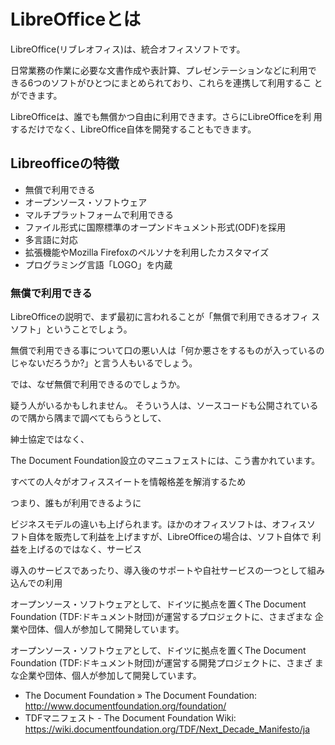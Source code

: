 # LibreOfficeとは

LibreOffice(リブレオフィス)は、統合オフィスソフトです。

日常業務の作業に必要な文書作成や表計算、プレゼンテーションなどに利用で
きる6つのソフトがひとつにまとめられており、これらを連携して利用するこ
とができます。

LibreOfficeは、誰でも無償かつ自由に利用できます。さらにLibreOfficeを利
用するだけでなく、LibreOffice自体を開発することもできます。






## Libreofficeの特徴

- 無償で利用できる
- オープンソース・ソフトウェア
- マルチプラットフォームで利用できる
- ファイル形式に国際標準のオープンドキュメント形式(ODF)を採用
- 多言語に対応
- 拡張機能やMozilla Firefoxのペルソナを利用したカスタマイズ
- プログラミング言語「LOGO」を内蔵

### 無償で利用できる

LibreOfficeの説明で、まず最初に言われることが「無償で利用できるオフィ
スソフト」ということでしょう。

無償で利用できる事について口の悪い人は「何か悪さをするものが入っているのじゃないだろうか?」と言う人もいるでしょう。

では、なぜ無償で利用できるのでしょうか。


疑う人がいるかもしれません。
そういう人は、ソースコードも公開されているので隅から隅まで調べてもらうとして、

紳士協定ではなく、


The Document Foundation設立のマニュフェストには、こう書かれています。

すべての人々がオフィススイートを情報格差を解消するため

つまり、誰もが利用できるように

ビジネスモデルの違いも上げられます。ほかのオフィスソフトは、オフィスソ
フト自体を販売して利益を上げますが、LibreOfficeの場合は、ソフト自体で
利益を上げるのではなく、サービス

導入のサービスであったり、導入後のサポートや自社サービスの一つとして組み込んでの利用

オープンソース・ソフトウェアとして、ドイツに拠点を置くThe Document
Foundation (TDF:ドキュメント財団)が運営するプロジェクトに、さまざまな
企業や団体、個人が参加して開発しています。


オープンソース・ソフトウェアとして、ドイツに拠点を置くThe Document
Foundation (TDF:ドキュメント財団)が運営する開発プロジェクトに、さまざ
まな企業や団体、個人が参加して開発しています。


- The Document Foundation » The Document Foundation: http://www.documentfoundation.org/foundation/
- TDFマニフェスト - The Document Foundation Wiki: https://wiki.documentfoundation.org/TDF/Next_Decade_Manifesto/ja
